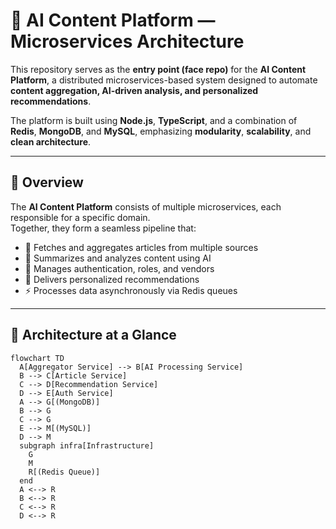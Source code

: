 # 🧠 AI Content Platform — Microservices Architecture

This repository serves as the **entry point (face repo)** for the **AI Content Platform**, a distributed microservices-based system designed to automate **content aggregation, AI-driven analysis, and personalized recommendations**.

The platform is built using **Node.js**, **TypeScript**, and a combination of **Redis**, **MongoDB**, and **MySQL**, emphasizing **modularity**, **scalability**, and **clean architecture**.

---

## 🚀 Overview

The **AI Content Platform** consists of multiple microservices, each responsible for a specific domain.  
Together, they form a seamless pipeline that:

- 📰 Fetches and aggregates articles from multiple sources  
- 🤖 Summarizes and analyzes content using AI  
- 👤 Manages authentication, roles, and vendors  
- 🎯 Delivers personalized recommendations  
- ⚡ Processes data asynchronously via Redis queues  

---

## 🧩 Architecture at a Glance

```mermaid
flowchart TD
  A[Aggregator Service] --> B[AI Processing Service]
  B --> C[Article Service]
  C --> D[Recommendation Service]
  D --> E[Auth Service]
  A --> G[(MongoDB)]
  B --> G
  C --> G
  E --> M[(MySQL)]
  D --> M
  subgraph infra[Infrastructure]
    G
    M
    R[(Redis Queue)]
  end
  A <--> R
  B <--> R
  C <--> R
  D <--> R
```

